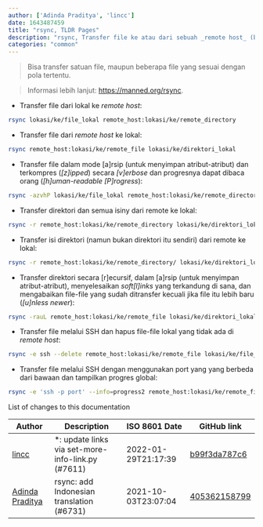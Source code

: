 ```yaml
---
author: ['Adinda Praditya', 'lincc']
date: 1643487459
title: "rsync, TLDR Pages"
description: "rsync, Transfer file ke atau dari sebuah _remote host_ (bukan di antara 2 _remote host_)."
categories: "common"
---
```

> Bisa transfer satuan file, maupun beberapa file yang sesuai dengan pola tertentu.

> Informasi lebih lanjut: <https://manned.org/rsync>.

- Transfer file dari lokal ke _remote host_:

```bash
rsync lokasi/ke/file_lokal remote_host:lokasi/ke/remote_directory
```

- Transfer file dari _remote host_ ke lokal:

```bash
rsync remote_host:lokasi/ke/remote_file lokasi/ke/direktori_lokal
```

- Transfer file dalam mode [a]rsip (untuk menyimpan atribut-atribut) dan terkompres (_[z]ipped_) secara _[v]erbose_ dan progresnya dapat dibaca orang (_[h]uman-readable [P]rogress_):

```bash
rsync -azvhP lokasi/ke/file_lokal remote_host:lokasi/ke/remote_directory
```

- Transfer direktori dan semua isiny dari remote ke lokal:

```bash
rsync -r remote_host:lokasi/ke/remote_directory lokasi/ke/direktori_lokal
```

- Transfer isi direktori (namun bukan direktori itu sendiri) dari remote ke lokal:

```bash
rsync -r remote_host:lokasi/ke/remote_directory/ lokasi/ke/direktori_lokal
```

- Transfer direktori secara [r]ecursif, dalam [a]rsip (untuk menyimpan atribut-atribut), menyelesaikan _soft[l]inks_ yang terkandung di sana, dan mengabaikan file-file yang sudah ditransfer kecuali jika file itu lebih baru (_[u]nless newer_):

```bash
rsync -rauL remote_host:lokasi/ke/remote_file lokasi/ke/direktori_lokal
```

- Transfer file melalui SSH dan hapus file-file lokal yang tidak ada di _remote host_:

```bash
rsync -e ssh --delete remote_host:lokasi/ke/remote_file lokasi/ke/file_lokal
```

- Transfer file melalui SSH dengan menggunakan port yang yang berbeda dari bawaan dan tampilkan progres global:

```bash
rsync -e 'ssh -p port' --info=progress2 remote_host:lokasi/ke/remote_file lokasi/ke/file_lokal
```
List of changes to this documentation


Author | Description | ISO 8601 Date | GitHub link
------|-----|-----|-----
[lincc](mailto:46962923+blueskyson@users.noreply.github.com) | *: update links via set-more-info-link.py (#7611) | 2022-01-29T21:17:39 | [b99f3da787c6](https://github.com/tldr-pages/tldr/commit/b99f3da787c6f43a545b9cb5ebd8265b1367fbc4)
[Adinda Praditya](mailto:apraditya@gmail.com) | rsync: add Indonesian translation (#6731) | 2021-10-03T23:07:04 | [405362158799](https://github.com/tldr-pages/tldr/commit/40536215879953ff65dc6e57722a3bcdf3a923ba)

